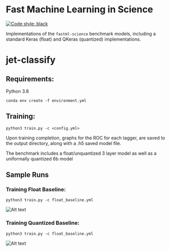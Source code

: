 # Fast Machine Learning in Science
[![Code style: black](https://img.shields.io/badge/code%20style-black-000000.svg)](https://github.com/psf/black)

Implementations of the `fastml-science` benchmark models, including a standard Keras (float) and QKeras (quantized) implementations.

# jet-classify

## Requirements:
Python 3.8

```
conda env create -f environment.yml
```

## Training:

```
python3 train.py -c <config.yml>
```

Upon training completion, graphs for the ROC for each tagger, are saved to the output directory, along with a .h5 saved model file. 

The benchmark includes a float/unquantized 3 layer model as well as a uniformally quantized 6b model

## Sample Runs

### Training Float Baseline:

```
python3 train.py -c float_baseline.yml
```
![Alt text](keras-jet-classify/model/float_baseline/keras_roc_curve.png?raw=true "Float Baseline ROC Curve")

### Training Quantized Baseline:

```
python3 train.py -c float_baseline.yml
```
![Alt text](keras-jet-classify/model/quantized_baseline/keras_roc_curve.png?raw=true "Quantized Baseline ROC Curve")
